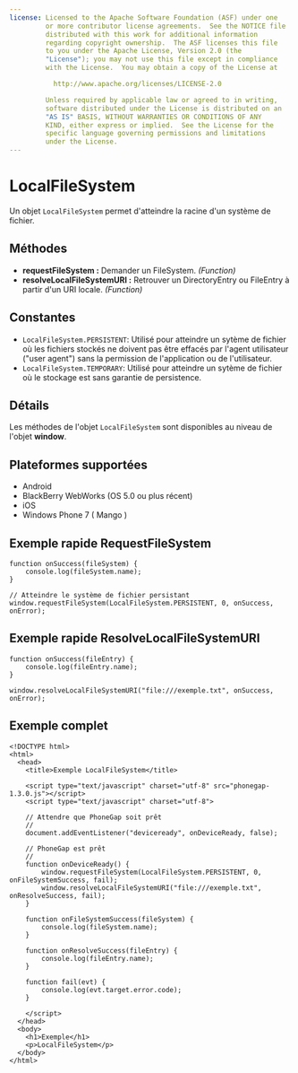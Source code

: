 ```yaml
---
license: Licensed to the Apache Software Foundation (ASF) under one
         or more contributor license agreements.  See the NOTICE file
         distributed with this work for additional information
         regarding copyright ownership.  The ASF licenses this file
         to you under the Apache License, Version 2.0 (the
         "License"); you may not use this file except in compliance
         with the License.  You may obtain a copy of the License at

           http://www.apache.org/licenses/LICENSE-2.0

         Unless required by applicable law or agreed to in writing,
         software distributed under the License is distributed on an
         "AS IS" BASIS, WITHOUT WARRANTIES OR CONDITIONS OF ANY
         KIND, either express or implied.  See the License for the
         specific language governing permissions and limitations
         under the License.
---
```


LocalFileSystem
===============

Un objet `LocalFileSystem` permet d'atteindre la racine d'un système de fichier.

Méthodes
--------

- __requestFileSystem :__ Demander un FileSystem. _(Function)_
- __resolveLocalFileSystemURI :__ Retrouver un DirectoryEntry ou FileEntry à partir d'un URI locale. _(Function)_

Constantes
----------

- `LocalFileSystem.PERSISTENT`: Utilisé pour atteindre un sytème de fichier où les fichiers stockés ne doivent pas être effacés par l'agent utilisateur ("user agent") sans la permission de l'application ou de l'utilisateur.
- `LocalFileSystem.TEMPORARY`: Utilisé pour atteindre un sytème de fichier où le stockage est sans garantie de persistence.

Détails
-------

Les méthodes de l'objet `LocalFileSystem` sont disponibles au niveau de l'objet __window__.

Plateformes supportées
----------------------

- Android
- BlackBerry WebWorks (OS 5.0 ou plus récent)
- iOS
- Windows Phone 7 ( Mango )

Exemple rapide RequestFileSystem
--------------------------------

	function onSuccess(fileSystem) {
		console.log(fileSystem.name);
	}
	
	// Atteindre le système de fichier persistant
	window.requestFileSystem(LocalFileSystem.PERSISTENT, 0, onSuccess, onError);

Exemple rapide ResolveLocalFileSystemURI
----------------------------------------

	function onSuccess(fileEntry) {
		console.log(fileEntry.name);
	}

	window.resolveLocalFileSystemURI("file:///exemple.txt", onSuccess, onError);
	
Exemple complet
---------------

    <!DOCTYPE html>
    <html>
      <head>
        <title>Exemple LocalFileSystem</title>

        <script type="text/javascript" charset="utf-8" src="phonegap-1.3.0.js"></script>
        <script type="text/javascript" charset="utf-8">

        // Attendre que PhoneGap soit prêt
        //
        document.addEventListener("deviceready", onDeviceReady, false);

        // PhoneGap est prêt
        //
        function onDeviceReady() {
			window.requestFileSystem(LocalFileSystem.PERSISTENT, 0, onFileSystemSuccess, fail);
			window.resolveLocalFileSystemURI("file:///exemple.txt", onResolveSuccess, fail);
        }

		function onFileSystemSuccess(fileSystem) {
			console.log(fileSystem.name);
		}

		function onResolveSuccess(fileEntry) {
			console.log(fileEntry.name);
		}
		
		function fail(evt) {
			console.log(evt.target.error.code);
		}
		
        </script>
      </head>
      <body>
        <h1>Exemple</h1>
        <p>LocalFileSystem</p>
      </body>
    </html>
